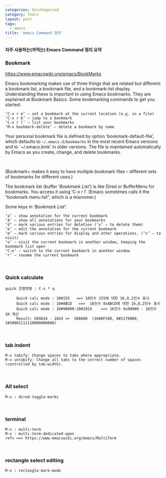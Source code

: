 ```yaml
---
categories: Uncategoried
category: Tools
layout: post
tags:
  - emacs
title: 'emacs Command 정리'
---
```

#### 자주 사용하는(까먹는) Emacs Command 정리 요약

### Bookmark

https://www.emacswiki.org/emacs/BookMarks <br>

Emacs bookmarking makes use of three things that are related but different: a bookmark list, a bookmark file, and a bookmark-list display. Understanding these is important to using Emacs bookmarks. They are explained at Bookmark Basics.
Some bookmarking commands to get you started:
```
‘C-x r m’ – set a bookmark at the current location (e.g. in a file)
‘C-x r b’ – jump to a bookmark
‘C-x r l’ – list your bookmarks
‘M-x bookmark-delete’ – delete a bookmark by name
```
Your personal bookmark file is defined by option ‘bookmark-default-file’, which defaults to `~/.emacs.d/bookmarks` in the most recent Emacs versions and to `~/.emacs.bmk’ in older versions. The file is maintained automatically by Emacs as you create, change, and delete bookmarks.

<br>

(Bookmark+ makes it easy to have multiple bookmark files – different sets of bookmarks for different uses.)

The bookmark list (buffer ‘*Bookmark List*’) is like Dired or BufferMenu for bookmarks. You access it using ‘C-x r l’. (Emacs sometimes calls it the “bookmark menu list”, which is a misnomer.)

Some keys in ‘*Bookmark List*’:
```
‘a’ – show annotation for the current bookmark
‘A’ – show all annotations for your bookmarks
‘d’ – mark various entries for deletion (‘x’ – to delete them)
‘e’ – edit the annotation for the current bookmark
‘m’ – mark various entries for display and other operations, (‘v’ – to visit)
‘o’ – visit the current bookmark in another window, keeping the bookmark list open
‘C-o’ – switch to the current bookmark in another window
‘r’ – rename the current bookmark
```

<br>

### Quick calculate
```
quick 진법변환 : C-x * q 

	 Quick calc mode : 10#255   ==> 10진수 255에 대한 16,8,2진수 표시
	 Quick calc mode : 16#ABCD   ==>  16진수 0xABCD에 대한 16,8,2진수 표시
	 Quick calc mode : 16#90000-10#1024    ==> 16진수 0x90000 - 10진수 1K 계산
	 Result: 589824 - 1024 =>  588800  (16#8FC00, 8#2176000, 2#10001111110000000000)
```

<br>

### tab indent
	M-x tabify: Change spaces to tabs where appropriate.
	M-x untabify: Change all tabs to the correct number of spaces (controlled by tab-width).

<br>

### All select
	M-x : dired-toggle-marks

<br>

### terminal
	M-x : multi-term
	M-x : multi-term-dedicated-open
	refs ==> https://www.emacswiki.org/emacs/MultiTerm

<br>

### rectangle select editing
	M-x : rectangle-mark-mode
